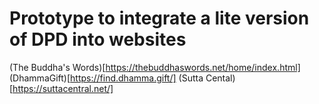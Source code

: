 # Prototype to integrate a lite version of DPD into websites
(The Buddha's Words)[https://thebuddhaswords.net/home/index.html]
(DhammaGift)[https://find.dhamma.gift/]
(Sutta Cental)[https://suttacentral.net/] 